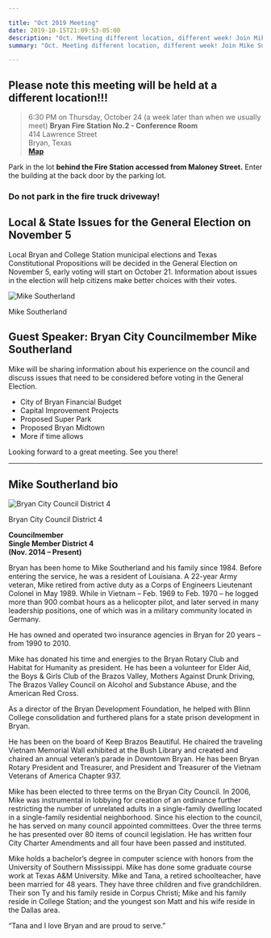 ```yaml
---

title: "Oct 2019 Meeting"
date: 2019-10-15T21:09:53-05:00
description: "Oct. Meeting different location, different week! Join Mike Sutherland discuss local issue Thu., Oct. 24 at Bryan Fire Station No. 2 Conference Room"
summary: "Oct. Meeting different location, different week! Join Mike Sutherland discuss local issue Thu., Oct. 24 at Bryan Fire Station No. 2 Conference Room"

---
```


## Please note this meeting will be held at a different location!!!

> 6:30 PM on Thursday, October 24 (a week later than when we usually meet)
> **Bryan Fire Station No.2 - Conference Room**  
> 414 Lawrence Street  
> Bryan, Texas  
> **[Map](https://www.google.com/maps/place/414+Lawrence+St,+Bryan,+TX+77801/@30.6461045,-96.358442,3a,75y,339.78h,89.54t/data=!3m6!1e1!3m4!1suE-hQ6hBGsLBiM4gcsuH4w!2e0!7i13312!8i6656!4m5!3m4!1s0x864683d66741b0e9:0xdefd79663c20a898!8m2!3d30.6462335!4d-96.3585795)**  

Park in the lot **behind the Fire Station accessed from Maloney Street.**  Enter the building at the back door by the parking lot.  

### Do not park in the fire truck driveway!  

## Local & State Issues for the General Election on November 5

Local Bryan and College Station municipal elections and Texas Constitutional Propositions will be decided in the General Election on November 5, early voting will start on October 21. Information about issues in the election will help citizens make better choices with their votes.  


<div class="align-right">
<img src="/img/mike-southerland.png" alt="Mike Southerland">  
<p>Mike Southerland</p>
</div>

## Guest Speaker: Bryan City Councilmember Mike Southerland

Mike will be sharing information about his experience on the council and discuss issues that need to be considered before voting in the General Election.  

- City of Bryan Financial Budget
- Capital Improvement Projects
- Proposed Super Park
- Proposed Bryan Midtown
- More if time allows

Looking forward to a great meeting.  See you there!   

---

## Mike Southerland bio

<div class="align-right" style="clear:right;">
<img src="/img/bryan-district-4.png" alt="Bryan City Council District 4">  
<p>Bryan City Council District 4</p>
</div>

**Councilmember   
Single Member District 4   
(Nov. 2014 – Present)**  

Bryan has been home to Mike Southerland and his family since 1984. Before entering the service, he was a resident of Louisiana. A 22-year Army veteran, Mike retired from active duty as a Corps of Engineers Lieutenant Colonel in May 1989. While in Vietnam – Feb. 1969 to Feb. 1970 – he logged more than 900 combat hours as a helicopter pilot, and later served in many leadership positions, one of which was in a military community located in Germany.  

He has owned and operated two insurance agencies in Bryan for 20 years – from 1990 to 2010.  

Mike has donated his time and energies to the Bryan Rotary Club and Habitat for Humanity as president. He has been a volunteer for Elder Aid, the Boys & Girls Club of the Brazos Valley, Mothers Against Drunk Driving, The Brazos Valley Council on Alcohol and Substance Abuse, and the American Red Cross.  

As a director of the Bryan Development Foundation, he helped with Blinn College consolidation and furthered plans for a state prison development in Bryan.  

He has been on the board of Keep Brazos Beautiful. He chaired the traveling Vietnam Memorial Wall exhibited at the Bush Library and created and chaired an annual veteran’s parade in Downtown Bryan. He has been Bryan Rotary President and Treasurer, and President and Treasurer of the Vietnam Veterans of America Chapter 937.  


Mike has been elected to three terms on the Bryan City Council. In 2006, Mike was instrumental in lobbying for creation of an ordinance further restricting the number of unrelated adults in a single-family dwelling located in a single-family residential neighborhood. Since his election to the council, he has served on many council appointed committees. Over the three terms he has presented over 80 items of council legislation. He has written four City Charter Amendments and all four have been passed and instituted.  

Mike holds a bachelor’s degree in computer science with honors from the University of Southern Mississippi. Mike has done some graduate course work at Texas A&M University. Mike and Tana, a retired schoolteacher, have been married for 48 years. They have three children and five grandchildren. Their son Ty and his family reside in Corpus Christi; Mike and his family reside in College Station; and the youngest son Matt and his wife reside in the Dallas area.  

“Tana and I love Bryan and are proud to serve.”
